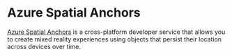 # Azure Spatial Anchors

[Azure Spatial Anchors](https://docs.microsoft.com/azure/spatial-anchors/?WT.mc_id=mrdocs-github-ayyonet) is a cross-platform developer service that allows you to create mixed reality experiences using objects that persist their location across devices over time.

